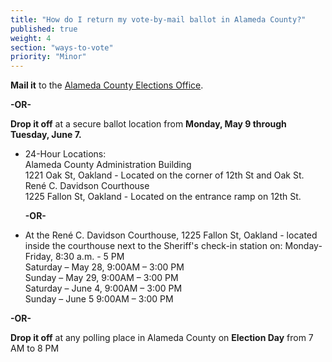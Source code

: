 ```yaml
---
title: "How do I return my vote-by-mail ballot in Alameda County?"
published: true
weight: 4
section: "ways-to-vote"
priority: "Minor"
---
```

**Mail it** to the [Alameda County Elections Office](#section-election-office-contact).  

**-OR-**  
	
**Drop it off** at a secure ballot location from **Monday, May 9 through Tuesday, June 7.**  
- 24-Hour Locations:  
  Alameda County Administration Building  
  1221 Oak St, Oakland - Located on the corner of 12th St and Oak St.
  René C. Davidson Courthouse  
  1225 Fallon St, Oakland - Located on the entrance ramp on 12th St.  

	**-OR-**  

- At the René C. Davidson Courthouse, 1225 Fallon St, Oakland - located inside the courthouse next to the Sheriff's check-in station on:
	Monday-Friday, 8:30 a.m. - 5 PM   
	Saturday – May 28, 9:00AM – 3:00 PM  
	Sunday – May 29, 9:00AM – 3:00 PM  
	Saturday – June 4, 9:00AM – 3:00 PM  
	Sunday – June 5	9:00AM – 3:00 PM  


**-OR-**  
	
**Drop it off** at any polling place in Alameda County on **Election Day** from 7 AM to 8 PM  
